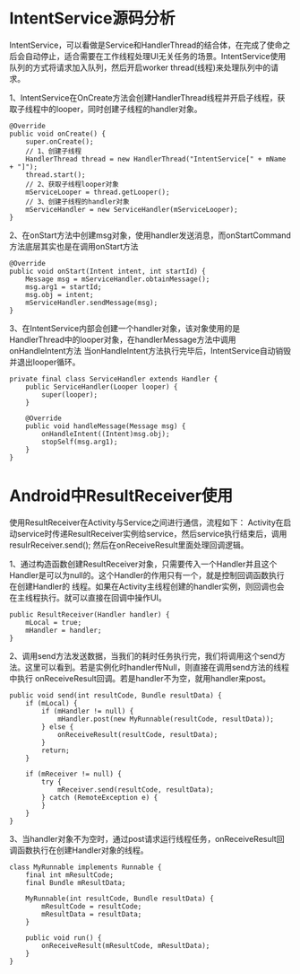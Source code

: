 # IntentService源码分析

  IntentService，可以看做是Service和HandlerThread的结合体，在完成了使命之后会自动停止，适合需要在工作线程处理UI无关任务的场景。IntentService使用队列的方式将请求加入队列，然后开启worker thread(线程)来处理队列中的请求。

  1、IntentService在OnCreate方法会创建HandlerThread线程并开启子线程，获取子线程中的looper，同时创建子线程的handler对象。

    @Override
    public void onCreate() {
        super.onCreate();
		// 1、创建子线程
        HandlerThread thread = new HandlerThread("IntentService[" + mName + "]");
        thread.start();
		// 2、获取子线程looper对象
        mServiceLooper = thread.getLooper();
		// 3、创建子线程的handler对象
        mServiceHandler = new ServiceHandler(mServiceLooper);
    }
  
  2、在onStart方法中创建msg对象，使用handler发送消息，而onStartCommand方法底层其实也是在调用onStart方法

    @Override
    public void onStart(Intent intent, int startId) {
        Message msg = mServiceHandler.obtainMessage();
        msg.arg1 = startId;
        msg.obj = intent;
        mServiceHandler.sendMessage(msg);
    }
  
  3、在IntentService内部会创建一个handler对象，该对象使用的是HandlerThread中的looper对象，在handlerMessage方法中调用onHandleIntent方法
当onHandleIntent方法执行完毕后，IntentService自动销毁并退出looper循环。

    private final class ServiceHandler extends Handler {
        public ServiceHandler(Looper looper) {
            super(looper);
        }

        @Override
        public void handleMessage(Message msg) {
            onHandleIntent((Intent)msg.obj);
            stopSelf(msg.arg1);
        }
    }


# Android中ResultReceiver使用

  使用ResultReceiver在Activity与Service之间进行通信，流程如下：
  Activity在启动service时传递ResultReceiver实例给service，然后service执行结束后，调用resulrReceiver.send(); 然后在onReceiveResult里面处理回调逻辑。

  1、通过构造函数创建ResultReceiver对象，只需要传入一个Handler并且这个Handler是可以为null的。这个Handler的作用只有一个，就是控制回调函数执行在创建Handler的
线程。如果在Activity主线程创建的handler实例，则回调也会在主线程执行。就可以直接在回调中操作UI。 

    public ResultReceiver(Handler handler) {
	    mLocal = true;
	    mHandler = handler;
	}

  2、调用send方法发送数据，当我们的耗时任务执行完，我们将调用这个send方法。这里可以看到。若是实例化时handler传Null，则直接在调用send方法的线程中执行
onReceiveResult回调。若是handler不为空，就用handler来post。

    public void send(int resultCode, Bundle resultData) {
	    if (mLocal) {
	        if (mHandler != null) {
	            mHandler.post(new MyRunnable(resultCode, resultData));
	        } else {
	            onReceiveResult(resultCode, resultData);
	        }
	        return;
	    }
	    
	    if (mReceiver != null) {
	        try {
	            mReceiver.send(resultCode, resultData);
	        } catch (RemoteException e) {
	        }
	    }
	}

  3、当handler对象不为空时，通过post请求运行线程任务，onReceiveResult回调函数执行在创建Handler对象的线程。
	
    class MyRunnable implements Runnable {
	    final int mResultCode;
	    final Bundle mResultData;
	    
	    MyRunnable(int resultCode, Bundle resultData) {
	        mResultCode = resultCode;
	        mResultData = resultData;
	    }
	    
	    public void run() {
	        onReceiveResult(mResultCode, mResultData);
	    }
	}

